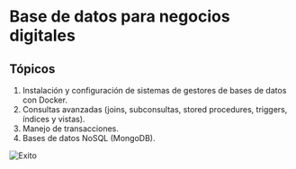 # Base de datos para negocios digitales 
## Tópicos
1. Instalación y configuración de sistemas de gestores de bases de datos con Docker.
2. Consultas avanzadas (joins, subconsultas, stored procedures, triggers, índices y vistas).
3. Manejo de transacciones.
4. Bases de datos NoSQL (MongoDB).

![Exito](https://media.istockphoto.com/id/1314758416/es/vector/clave-para-el-%C3%A9xito-empresarial-la-escalera-para-encontrar-la-clave-secreta-o-lograr-el.jpg?s=612x612&w=0&k=20&c=Bc8fYh2vgH-V_DnhLkb_mlZJhMshra7DtWr0KcCWz6w= "exito")

